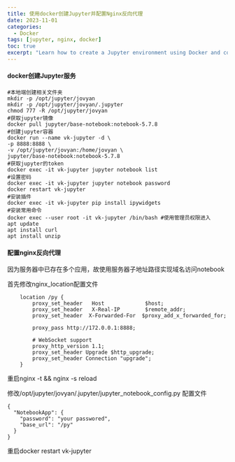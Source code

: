```yaml
---
title: 使用docker创建Jupyter并配置Nginx反向代理
date: 2023-11-01
categories: 
  - Docker
tags: [jupyter, nginx, docker]
toc: true
excerpt: "Learn how to create a Jupyter environment using Docker and configure Nginx as a reverse proxy. This guide provides step-by-step instructions for setting up and deploying Jupyter with Nginx for enhanced accessibility and security."
---
```


#### docker创建Jupyter服务

```shell
#本地端创建相关文件夹
mkdir -p /opt/jupyter/jovyan
mkdir -p /opt/jupyter/jovyan/.jupyter
chmod 777 -R /opt/jupyter/jovyan
#获取jupyter镜像
docker pull jupyter/base-notebook:notebook-5.7.8
#创建jupyter容器
docker run --name vk-jupyter -d \
-p 8888:8888 \
-v /opt/jupyter/jovyan:/home/jovyan \
jupyter/base-notebook:notebook-5.7.8
#获取jupyter的token
docker exec -it vk-jupyter jupyter notebook list
#设置密码
docker exec -it vk-jupyter jupyter notebook password
docker restart vk-jupyter
#安装插件
docker exec -it vk-jupyter pip install ipywidgets
#安装常用命令
docker exec --user root -it vk-jupyter /bin/bash #使用管理员权限进入
apt update
apt install curl
apt install unzip
```

#### 配置nginx反向代理

因为服务器中已存在多个应用，故使用服务器子地址路径实现域名访问notebook

首先修改nginx_location配置文件

```shell
    location /py {
        proxy_set_header   Host             $host;
        proxy_set_header   X-Real-IP        $remote_addr;
        proxy_set_header  X-Forwarded-For  $proxy_add_x_forwarded_for;

        proxy_pass http://172.0.0.1:8888;

        # WebSocket support
        proxy_http_version 1.1;
        proxy_set_header Upgrade $http_upgrade;
        proxy_set_header Connection "upgrade";
    }
```

重启nginx -t && nginx -s reload

修改/opt/jupyter/jovyan/.jupyter/jupyter_notebook_config.py 配置文件

```shell
{
  "NotebookApp": {
    "password": "your passwored",
    "base_url": "/py"
  }
}
```

重启docker restart vk-jupyter
